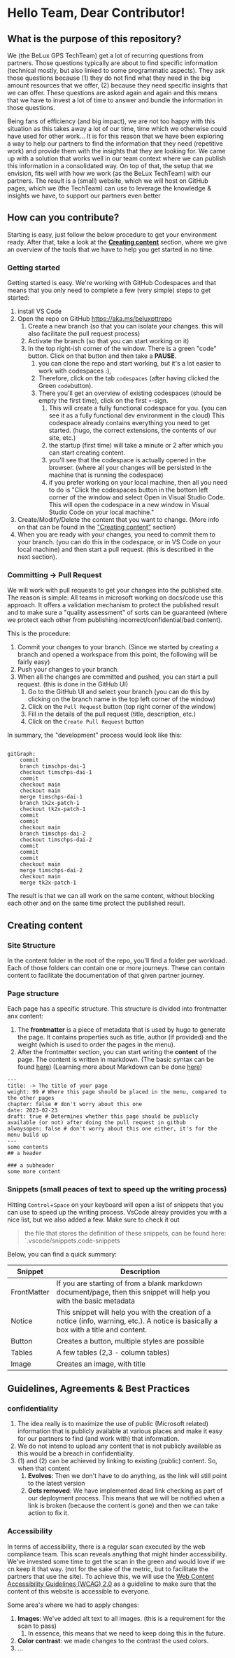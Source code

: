 # Hello Team, Dear Contributor!

## What is the purpose of this repository?

We (the BeLux GPS TechTeam) get a lot of recurring questions from partners. Those questions typically are about to find specific information (technical mostly, but also linked to some programmatic aspects). They ask those questions because (1) they do not find what they need in the big amount resources that we offer, (2) because they need specific insights that we can offer. These questions are asked again and again and this means that we have to invest a lot of time to answer and bundle the information in those questions. 

 
Being fans of efficiency (and big impact), we are not too happy with this situation as this takes away a lot of our time, time which we otherwise could have used for other work...  It is for this reason that we have been exploring a way to help our partners to find the information that they need (repetitive work) and provide them with the insights that they are looking for. We came up with a solution that works well in our team context where we can publish this information in a consolidated way. On top of that, the setup that we envision, fits well with how we work (as the BeLux TechTeam) with our partners. The result is a (small) website, which we will host on GitHub pages, which we (the TechTeam) can use to leverage the knowledge & insights we have, to support our partners even better

## How can you contribute?

Starting is easy, just follow the below procedure to get your environment ready. After that, take a look at the [**Creating content**](#creating-content) section, where we give an overview of the tools that we have to help you get started in no time. 
### Getting started

Getting started is easy. We're working with GitHub Codespaces and that means that you only need to complete a few (very simple) steps to get started:

1. install VS Code 
2. Open the repo on GitHub <https://aka.ms/beluxpttrepo>
   1. Create a new branch (so that you can isolate your changes. this will also facilitate the pull request process)
   2. Activate the branch (so that you can start working on it)
   3. In the top right-ish corner of the window. There is a green "code" button. Click on that button and then take a **PAUSE**.
      1. you can clone the repo and start working, but it's a lot easier to work with codespaces :),
      2. Therefore, click on the tab `codespaces` (after having clicked the Green `code`button). 
      3. There you'll get an overview of existing codespaces (should be empty the first time), click on the first `+`-sign.
         1. This will create a fully functional codespace for you. (you can see it as a fully functional dev environment in the cloud) This codespace already contains everything you need to get started. (hugo, the correct extensions, the contents of our site, etc.)
         2. the startup (first time) will take a minute or 2 after which you can start creating content. 
         3. you'll see that the codespace is actually opened in the browser. (where all your changes will be persisted in the machine that is running the codespace)
         4. if you prefer working on your local machine, then all you need to do is "Click the codespaces button in the bottom left corner of the window and select Open in Visual Studio Code. This will open the codespace in a new window in Visual Studio Code on your local machine."
3. Create/Modify/Delete the content that you want to change. (More info on that can be found in the ["Creating content"](#creating-content) section)
4. When you are ready with your changes, you need to commit them to your branch. (you can do this in the codespace, or in VS Code on your local machine) and then start a pull request. (this is described in the next section). 


### Committing -> Pull Request

We will work with pull requests to get your changes into the published site. The reason is simple: All teams in microsoft working on docs/code use this approach. It offers a validation mechanism to protect the published result and to make sure a "quality assessment" of sorts can be guaranteed (where we protect each other from publishing incorrect/confidential/bad content). 

This is the procedure:

1. Commit your changes to your branch. (Since we started by creating a branch and opened a workspace from this point, the following will be fairly easy)
2. Push your changes to your branch.
3. When all the changes are committed and pushed, you can start a pull request. (this is done in the GitHub UI)
   1. Go to the GitHub UI and select your branch (you can do this by clicking on the branch name in the top left corner of the window)
   2. Click on the `Pull Request` button (top right corner of the window)
   3. Fill in the details of the pull request (title, description, etc.)
   4. Click on the `Create Pull Request` button

In summary, the "development" process would look like this:

```mermaid

gitGraph:
    commit
    branch timschps-dai-1
    checkout timschps-dai-1
    commit
    checkout main
    checkout main
    merge timschps-dai-1
    branch tk2x-patch-1
    checkout tk2x-patch-1
    commit
    commit
    checkout main
    branch timschps-dai-2
    checkout timschps-dai-2
    commit
    commit
    commit
    checkout main
    merge timschps-dai-2
    checkout main
    merge tk2x-patch-1

```

The result is that we can all work on the same content, without blocking each other and on the same time protect the published result.

## Creating content
### Site Structure
In the content folder in the root of the repo, you'll find a folder per workload. Each of those folders can contain one or more journeys. These can contain content to facilitate the documentation of that given partner journey. 


### Page structure

Each page has a specific structure. This structure is divided into frontmatter anx content: 

1. The **frontmatter** is a piece of metadata that is used by hugo to generate the page. It contains properties such as title, author (if provided) and the weight (which is used to order the pages in the menu).
2. After the frontmatter section, you can start writing the **content** of the page. The content is written in markdown. (The basic syntax can be found [here](https://www.markdownguide.org/basic-syntax/)) (Learning more about Markdown can be done [here](https://www.markdownguide.org/getting-started/))

```
---
title: -> The title of your page
weight: 99 # Where this page should be placed in the menu, compared to the other pages
chapter: false # don't worry about this one
date: 2023-02-23 
draft: true # Determines whether this page should be publicly available (or not) after doing the pull request in github
alwaysopen: false # don't worry about this one either, it's for the menu build up
---
some contents
## a header

### a subheader 
some more content

```



### Snippets (small peaces of text to speed up the writing process)

Hitting `Control`+`Space` on your keyboard will open a list of snippets that you can use to speed up the writing process. VsCode alreay provides you with a nice list, but we also added a few. Make sure to check it out

> the file that stores the definition of these snippets, can be found here: `.vscode/snippets.code-snippets

Below, you can find a quick summary:

| Snippet     | Description                                                                                                         |
| ----------- | ------------------------------------------------------------------------------------------------------------------- |
| FrontMatter | If you are starting of from a blank markdown document/page, then this snippet will help you with the basic metadata |
| Notice      | This snippet will help you with the creation of a notice (info, warning, etc.). A notice is basically a box with a title and content.| 
| Button      | Creates a button, multiple styles are possible |
| Tables | A few tables (2,3 - column tables) |
| Image | Creates an image, with title|

## Guidelines, Agreements & Best Practices

### confidentiality

1. The idea really is to maximize the use of public (Microsoft related) information that is publicly available at various places and make it easy for our partners to find (and work with) that information.
2. We do not intend to upload any content that is not publicly available as this would be a breach in confidentiality.
3. (1) and (2) can be achieved by linking to existing (public) content. So, when that content
   1. **Evolves**: Then we don't have to do anything, as the link will still point to the latest version
   2. **Gets removed**: We have implemented dead link checking as part of our deployment process. This means that we will be notified when a link is broken (because the content is gone) and then we can take action to fix it.

### Accessibility

In terms of accessibility, there is a regular scan executed by the web compliance team. This scan reveals anything that might hinder accessibility. We've invested some time to get the scan in the green and would love if we cn keep it that way. (not for the sake of the metric, but to facilitate the partners that use the site). To achieve this, we will use the [Web Content Accessibility Guidelines (WCAG) 2.0](https://www.w3.org/TR/WCAG20/) as a guideline to make sure that the content of this website is accessible to everyone. 

Some area's where we had to apply changes:

1. **Images**: We've added alt text to all images. (this is a requirement for the scan to pass)
   1. In essence, this means that we need to keep doing this in the future. 
2. **Color contrast**: we made changes to the contrast the used colors.
3. ...


